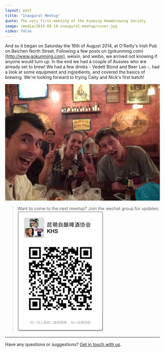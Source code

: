 ```yaml
---
layout: post
title: "Inaugural Meetup"
quote: The very first meeting of the Kunming Homebrewing Society
image: /media/2014-08-19-inaugural-meetup/cover.jpg
video: false
---
```


And so it began on Saturday the 16th of August 2014, at O'Reilly's Irish Pub on Beichen North Street. Following a few posts on (gokunming.com)[http://www.gokunming.com], weixin, and weibo, we arrived not knowing if anyone would turn up. In the end we had a couple of Aussies who are already set to brew! We had a few drinks - Vedett Blond and Beer Lao -, had a look at some equipment and ingredients, and covered the basics of brewing. We're looking forward to trying Caity and Nick's first batch!

![From left to right: Darryl, Caity, and Nick](/media/2014-08-19-inaugural-meetup/darryl-caity-nick.jpg)

> Want to come to the next meetup? Join the wechat group for updates:
![KHS Wechat Group QR Code](/media/qr-code.jpg)

-----
Have any questions or suggestions? [Get in touch with us](mailto:hello@kunmingbeer.org).